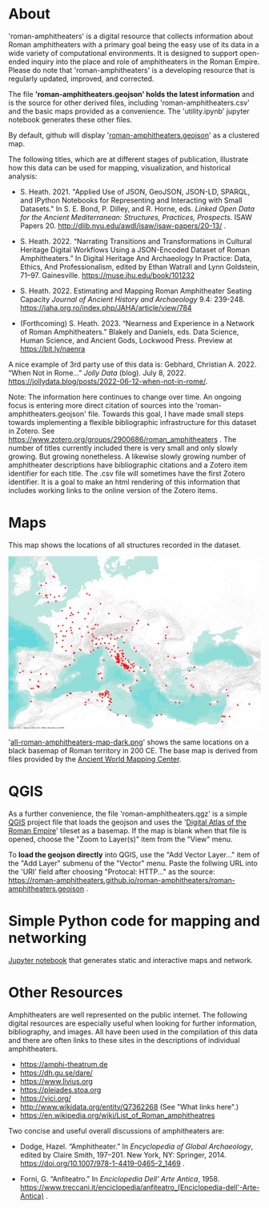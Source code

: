 
# About

'roman-amphitheaters' is a digital resource that collects information about Roman amphitheaters with a primary goal being the easy use of its data in a wide variety of computational environments. It is designed to support open-ended inquiry into the place and role of amphitheaters in the Roman Empire. Please do note that 'roman-amphitheaters' is a developing resource that is regularly updated, improved, and corrected.

The file **'roman-amphitheaters.geojson' holds the latest information** and is the source for other derived files, including 'roman-amphitheaters.csv' and the basic maps provided as a convenience. The 'utility.ipynb' jupyter notebook generates these other files.

By default, github will display '[roman-amphitheaters.geojson](roman-amphitheaters.geojson)' as a clustered map.

The following titles, which are at different stages of publication, illustrate how this data can be used for mapping, visualization, and historical analysis: 

* S. Heath. 2021. "Applied Use of JSON, GeoJSON, JSON-LD, SPARQL, and IPython Notebooks for Representing and Interacting with Small Datasets." In S. E. Bond, P. Dilley, and R. Horne, eds. *Linked Open Data for the Ancient Mediterranean: Structures, Practices, Prospects*. ISAW Papers 20. http://dlib.nyu.edu/awdl/isaw/isaw-papers/20-13/ .

* S. Heath. 2022. “Narrating Transitions and Transformations in Cultural Heritage Digital Workflows Using a JSON-Encoded Dataset of Roman Amphitheaters.” In Digital Heritage And Archaeology In Practice: Data, Ethics, And Professionalism, edited by Ethan Watrall and Lynn Goldstein, 71–97. Gainesville. https://muse.jhu.edu/book/101232

* S. Heath. 2022. Estimating and Mapping Roman Amphitheater Seating Capacity *Journal of Ancient History and Archaeology* 9.4: 239-248. https://jaha.org.ro/index.php/JAHA/article/view/784

* (Forthcoming) S. Heath. 2023. “Nearness and Experience in a Network of Roman Amphitheaters.” Blakely and Daniels, eds. Data Science, Human Science, and Ancient Gods, Lockwood Press. Preview at https://bit.ly/naenra




A nice example of 3rd party use of this data is: Gebhard, Christian A. 2022. “When Not in Rome...” *Jolly Data* (blog). July 8, 2022. https://jollydata.blog/posts/2022-06-12-when-not-in-rome/.



Note: The information here continues to change over time. An ongoing focus is entering more direct citation of sources into the 'roman-amphitheaters.geojson' file. Towards this goal, I have made small steps towards implementing a flexible bibliographic infrastructure for this dataset in Zotero. See https://www.zotero.org/groups/2900686/roman_amphitheaters . The number of titles currently included there is very small and only slowly growing. But growing nonetheless. A likewise slowly growing number of amphitheater descriptions have bibliographic citations and a Zotero item identifier for each title. The .csv file will sometimes have the first Zotero identifier. It is a goal to make an html rendering of this information that includes working links to the online version of the Zotero items.

# Maps
This map shows the locations of all structures recorded in the dataset.

![Map of All Amphitheaters](all-roman-amphitheaters-map.png)

'[all-roman-amphitheaters-map-dark.png](all-roman-amphitheaters-map-dark.png)' shows the same locations on a black basemap of Roman territory in 200 CE. The base map is derived from files provided by the [Ancient World Mapping Center](http://awmc.unc.edu/wordpress/).

# QGIS
As a further convenience, the file 'roman-amphitheaters.qgz' is a simple [QGIS](https://qgis.org/) project file that loads the geojson and uses the '[Digital Atlas of the Roman Empire](https://dh.gu.se/dare/)' tileset as a basemap. If the map is blank when that file is opened, choose the "Zoom to Layer(s)" item from the "View" menu.

To **load the geojson directly** into QGIS, use the "Add Vector Layer..." item of the "Add Layer" submenu of the "Vector" menu. Paste the follwing URL into the 'URI' field after choosing "Protocal: HTTP..." as the source: https://roman-amphitheaters.github.io/roman-amphitheaters/roman-amphitheaters.geojson .

# Simple Python code for mapping and networking
[Jupyter notebook](ramphs-simple-maps-network.ipynb) that generates static and interactive maps and network.

# Other Resources

Amphitheaters are well represented on the public internet. The following digital resources are especially useful when looking for further information, bibliography, and images. All have been used in the compilation of this data and there are often links to these sites in the descriptions of individual amphitheaters.

* https://amphi-theatrum.de
* https://dh.gu.se/dare/
* https://www.livius.org
* https://pleiades.stoa.org
* https://vici.org/
* http://www.wikidata.org/entity/Q7362268 (See "What links here".)
* https://en.wikipedia.org/wiki/List_of_Roman_amphitheatres

Two concise and useful overall discussions of amphitheaters are:

* Dodge, Hazel. “Amphitheater.” In *Encyclopedia of Global Archaeology*, edited by Claire Smith, 197–201. New York, NY: Springer, 2014. https://doi.org/10.1007/978-1-4419-0465-2_1469 .

* Forni, G. “Anfiteatro.” In *Enciclopedia Dell’ Arte Antica*, 1958. https://www.treccani.it/enciclopedia/anfiteatro_(Enciclopedia-dell'-Arte-Antica) .


